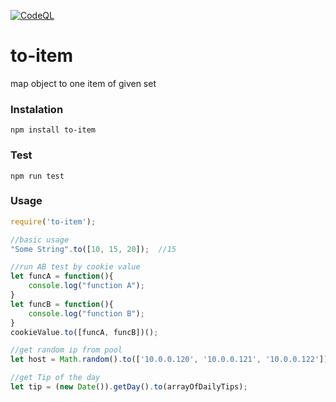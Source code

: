 [![CodeQL](https://github.com/pavlikm/to-item/actions/workflows/codeql-analysis.yml/badge.svg)](https://github.com/pavlikm/to-item/actions/workflows/codeql-analysis.yml)

# to-item
map object to one item of given set

### Instalation
```npm install to-item```

### Test
```npm run test```

### Usage
```javascript
require('to-item');

//basic usage
"Some String".to([10, 15, 20]);  //15

//run AB test by cookie value
let funcA = function(){
    console.log("function A");
}
let funcB = function(){
    console.log("function B");
}
cookieValue.to([funcA, funcB])();

//get random ip from pool
let host = Math.random().to(['10.0.0.120', '10.0.0.121', '10.0.0.122']);

//get Tip of the day
let tip = (new Date()).getDay().to(arrayOfDailyTips);

```
